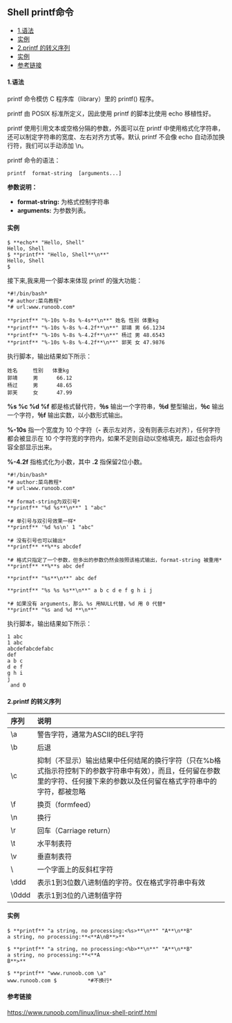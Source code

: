 ## Shell printf命令

* [1.语法](#1语法)
* [实例](#实例)
* [2.printf 的转义序列](#2printf-的转义序列)
* [实例](#实例-1)
* [参考链接](#参考链接)

#### 1.语法

printf 命令模仿 C 程序库（library）里的 printf() 程序。

printf 由 POSIX 标准所定义，因此使用 printf 的脚本比使用 echo 移植性好。

printf 使用引用文本或空格分隔的参数，外面可以在 printf 中使用格式化字符串，还可以制定字符串的宽度、左右对齐方式等。默认 printf 不会像 echo 自动添加换行符，我们可以手动添加 \n。

printf 命令的语法：

```
printf  format-string  [arguments...]
```

**参数说明：**

- **format-string:** 为格式控制字符串
- **arguments:** 为参数列表。

#### 实例

``` linux
$ **echo** "Hello, Shell"
Hello, Shell
$ **printf** "Hello, Shell**\n**"
Hello, Shell
$
```

接下来,我来用一个脚本来体现 printf 的强大功能：

```linux
*#!/bin/bash*
*# author:菜鸟教程*
*# url:www.runoob.com*
 
**printf** "%-10s %-8s %-4s**\n**" 姓名 性别 体重kg  
**printf** "%-10s %-8s %-4.2f**\n**" 郭靖 男 66.1234
**printf** "%-10s %-8s %-4.2f**\n**" 杨过 男 48.6543
**printf** "%-10s %-8s %-4.2f**\n**" 郭芙 女 47.9876
```

执行脚本，输出结果如下所示：

```
姓名     性别   体重kg
郭靖     男      66.12
杨过     男      48.65
郭芙     女      47.99
```

**%s %c %d %f** 都是格式替代符，**％s** 输出一个字符串，**％d** 整型输出，**％c** 输出一个字符，**％f** 输出实数，以小数形式输出。

**%-10s** 指一个宽度为 10 个字符（**-** 表示左对齐，没有则表示右对齐），任何字符都会被显示在 10 个字符宽的字符内，如果不足则自动以空格填充，超过也会将内容全部显示出来。

**%-4.2f** 指格式化为小数，其中 **.2** 指保留2位小数。

```linux
*#!/bin/bash*
*# author:菜鸟教程*
*# url:www.runoob.com*
 
*# format-string为双引号*
**printf** "%d %s**\n**" 1 "abc"

*# 单引号与双引号效果一样*
**printf** '%d %s\n' 1 "abc"

*# 没有引号也可以输出*
**printf** **%**s abcdef

*# 格式只指定了一个参数，但多出的参数仍然会按照该格式输出，format-string 被重用*
**printf** **%**s abc def

**printf** "%s**\n**" abc def

**printf** "%s %s %s**\n**" a b c d e f g h i j

*# 如果没有 arguments，那么 %s 用NULL代替，%d 用 0 代替*
**printf** "%s and %d **\n**"
```

执行脚本，输出结果如下所示：

```
1 abc
1 abc
abcdefabcdefabc
def
a b c
d e f
g h i
j  
 and 0
```

#### 2.printf 的转义序列

| 序列  | 说明                                                         |
| :---- | :----------------------------------------------------------- |
| \a    | 警告字符，通常为ASCII的BEL字符                               |
| \b    | 后退                                                         |
| \c    | 抑制（不显示）输出结果中任何结尾的换行字符（只在%b格式指示符控制下的参数字符串中有效），而且，任何留在参数里的字符、任何接下来的参数以及任何留在格式字符串中的字符，都被忽略 |
| \f    | 换页（formfeed）                                             |
| \n    | 换行                                                         |
| \r    | 回车（Carriage return）                                      |
| \t    | 水平制表符                                                   |
| \v    | 垂直制表符                                                   |
| \\    | 一个字面上的反斜杠字符                                       |
| \ddd  | 表示1到3位数八进制值的字符。仅在格式字符串中有效             |
| \0ddd | 表示1到3位的八进制值字符                                     |

#### 实例

```linux
$ **printf** "a string, no processing:<%s>**\n**" "A**\n**B"
a string, no processing:**<**A\nB**>**

$ **printf** "a string, no processing:<%b>**\n**" "A**\n**B"
a string, no processing:**<**A
B**>**

$ **printf** "www.runoob.com \a"
www.runoob.com $          *#不换行*
```



#### 参考链接

https://www.runoob.com/linux/linux-shell-printf.html

